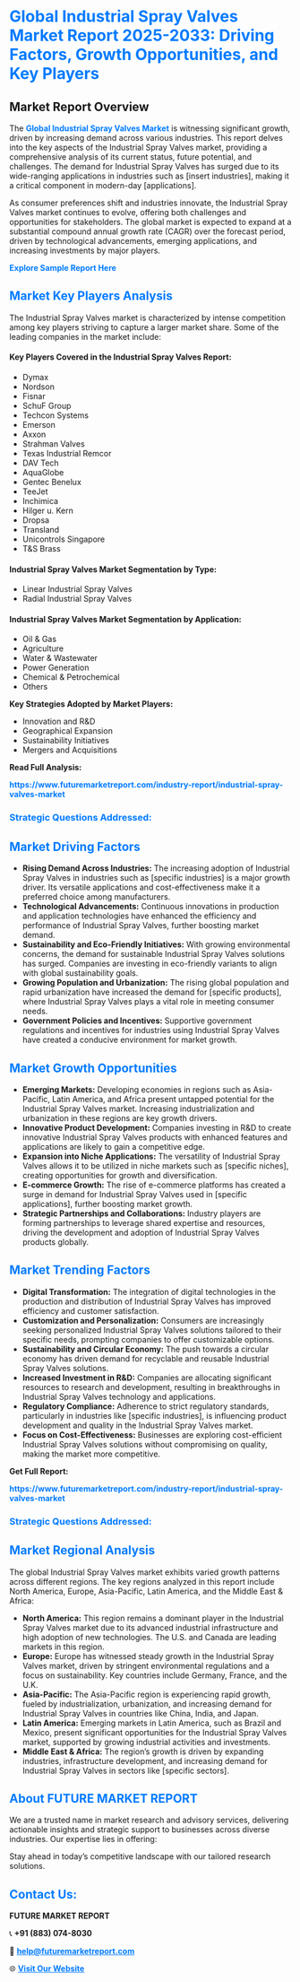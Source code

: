 <h1 style="color: #007BFF;">Global Industrial Spray Valves Market Report 2025-2033: Driving Factors, Growth Opportunities, and Key Players</h1>

<section id="overview">
<h2>Market Report Overview</h2>
<p>The <a href="https://www.futuremarketreport.com/industry-report/industrial-spray-valves-market" style="color: #007BFF; text-decoration: none;"><strong>Global Industrial Spray Valves Market</strong></a> is witnessing significant growth, driven by increasing demand across various industries. This report delves into the key aspects of the Industrial Spray Valves market, providing a comprehensive analysis of its current status, future potential, and challenges. The demand for Industrial Spray Valves has surged due to its wide-ranging applications in industries such as [insert industries], making it a critical component in modern-day [applications].</p>
<p>As consumer preferences shift and industries innovate, the Industrial Spray Valves market continues to evolve, offering both challenges and opportunities for stakeholders. The global market is expected to expand at a substantial compound annual growth rate (CAGR) over the forecast period, driven by technological advancements, emerging applications, and increasing investments by major players.</p>
</section>

<section id="overview">
<p><a href="https://www.futuremarketreport.com/request-sample/reportId=63304" style="color: #007BFF; text-decoration: none;"><strong>Explore Sample Report Here</strong></a></p>
</section>

<section id="key-players">
<h2 style="color: #007BFF;">Market Key Players Analysis</h2>
<p>The Industrial Spray Valves market is characterized by intense competition among key players striving to capture a larger market share. Some of the leading companies in the market include:</p>
<h4>Key Players Covered in the Industrial Spray Valves Report:</h4>
<ul><li>Dymax</li><li>Nordson</li><li>Fisnar</li><li>SchuF Group</li><li>Techcon Systems</li><li>Emerson</li><li>Axxon</li><li>Strahman Valves</li><li>Texas Industrial Remcor</li><li>DAV Tech</li><li>AquaGlobe</li><li>Gentec Benelux</li><li>TeeJet</li><li>Inchimica</li><li>Hilger u. Kern</li><li>Dropsa</li><li>Transland</li><li>Unicontrols Singapore</li><li>T&amp;S Brass</li></ul>
<h4>Industrial Spray Valves Market Segmentation by Type:</h4>
<ul><li>Linear Industrial Spray Valves</li><li>Radial Industrial Spray Valves</li></ul>

<h4>Industrial Spray Valves Market Segmentation by Application:</h4>
<ul><li>Oil &amp; Gas</li><li>Agriculture</li><li>Water &amp; Wastewater</li><li>Power Generation</li><li>Chemical &amp; Petrochemical</li><li>Others</li></ul>
<p><strong>Key Strategies Adopted by Market Players:</strong></p>
<ul>
<li>Innovation and R&D</li>
<li>Geographical Expansion</li>
<li>Sustainability Initiatives</li>
<li>Mergers and Acquisitions</li>
</ul>
</section>

<section>
<p><strong>Read Full Analysis: </strong></p><a href="https://www.futuremarketreport.com/industry-report/industrial-spray-valves-market" style="color: #007BFF; text-decoration: none;"><strong>https://www.futuremarketreport.com/industry-report/industrial-spray-valves-market</strong></a>
<h3 style="color: #007BFF;">Strategic Questions Addressed:</h3>
</section>

<section id="driving-factors">
<h2 style="color: #007BFF;">Market Driving Factors</h2>
<ul>
<li><strong>Rising Demand Across Industries:</strong> The increasing adoption of Industrial Spray Valves in industries such as [specific industries] is a major growth driver. Its versatile applications and cost-effectiveness make it a preferred choice among manufacturers.</li>
<li><strong>Technological Advancements:</strong> Continuous innovations in production and application technologies have enhanced the efficiency and performance of Industrial Spray Valves, further boosting market demand.</li>
<li><strong>Sustainability and Eco-Friendly Initiatives:</strong> With growing environmental concerns, the demand for sustainable Industrial Spray Valves solutions has surged. Companies are investing in eco-friendly variants to align with global sustainability goals.</li>
<li><strong>Growing Population and Urbanization:</strong> The rising global population and rapid urbanization have increased the demand for [specific products], where Industrial Spray Valves plays a vital role in meeting consumer needs.</li>
<li><strong>Government Policies and Incentives:</strong> Supportive government regulations and incentives for industries using Industrial Spray Valves have created a conducive environment for market growth.</li>
</ul>
</section>

<section id="growth-opportunities">
<h2 style="color: #007BFF;">Market Growth Opportunities</h2>
<ul>
<li><strong>Emerging Markets:</strong> Developing economies in regions such as Asia-Pacific, Latin America, and Africa present untapped potential for the Industrial Spray Valves market. Increasing industrialization and urbanization in these regions are key growth drivers.</li>
<li><strong>Innovative Product Development:</strong> Companies investing in R&D to create innovative Industrial Spray Valves products with enhanced features and applications are likely to gain a competitive edge.</li>
<li><strong>Expansion into Niche Applications:</strong> The versatility of Industrial Spray Valves allows it to be utilized in niche markets such as [specific niches], creating opportunities for growth and diversification.</li>
<li><strong>E-commerce Growth:</strong> The rise of e-commerce platforms has created a surge in demand for Industrial Spray Valves used in [specific applications], further boosting market growth.</li>
<li><strong>Strategic Partnerships and Collaborations:</strong> Industry players are forming partnerships to leverage shared expertise and resources, driving the development and adoption of Industrial Spray Valves products globally.</li>
</ul>
</section>

<section id="trending-factors">
<h2 style="color: #007BFF;">Market Trending Factors</h2>
<ul>
<li><strong>Digital Transformation:</strong> The integration of digital technologies in the production and distribution of Industrial Spray Valves has improved efficiency and customer satisfaction.</li>
<li><strong>Customization and Personalization:</strong> Consumers are increasingly seeking personalized Industrial Spray Valves solutions tailored to their specific needs, prompting companies to offer customizable options.</li>
<li><strong>Sustainability and Circular Economy:</strong> The push towards a circular economy has driven demand for recyclable and reusable Industrial Spray Valves solutions.</li>
<li><strong>Increased Investment in R&D:</strong> Companies are allocating significant resources to research and development, resulting in breakthroughs in Industrial Spray Valves technology and applications.</li>
<li><strong>Regulatory Compliance:</strong> Adherence to strict regulatory standards, particularly in industries like [specific industries], is influencing product development and quality in the Industrial Spray Valves market.</li>
<li><strong>Focus on Cost-Effectiveness:</strong> Businesses are exploring cost-efficient Industrial Spray Valves solutions without compromising on quality, making the market more competitive.</li>
</ul>
</section>

<section>
<p><strong>Get Full Report: </strong></p><a href="https://www.futuremarketreport.com/industry-report/industrial-spray-valves-market" style="color: #007BFF; text-decoration: none;"><strong>https://www.futuremarketreport.com/industry-report/industrial-spray-valves-market</strong></a>
<h3 style="color: #007BFF;">Strategic Questions Addressed:</h3>
</section>


<section id="regional-analysis">
<h2 style="color: #007BFF;">Market Regional Analysis</h2>
<p>The global Industrial Spray Valves market exhibits varied growth patterns across different regions. The key regions analyzed in this report include North America, Europe, Asia-Pacific, Latin America, and the Middle East & Africa:</p>
<ul>
<li><strong>North America:</strong> This region remains a dominant player in the Industrial Spray Valves market due to its advanced industrial infrastructure and high adoption of new technologies. The U.S. and Canada are leading markets in this region.</li>
<li><strong>Europe:</strong> Europe has witnessed steady growth in the Industrial Spray Valves market, driven by stringent environmental regulations and a focus on sustainability. Key countries include Germany, France, and the U.K.</li>
<li><strong>Asia-Pacific:</strong> The Asia-Pacific region is experiencing rapid growth, fueled by industrialization, urbanization, and increasing demand for Industrial Spray Valves in countries like China, India, and Japan.</li>
<li><strong>Latin America:</strong> Emerging markets in Latin America, such as Brazil and Mexico, present significant opportunities for the Industrial Spray Valves market, supported by growing industrial activities and investments.</li>
<li><strong>Middle East & Africa:</strong> The region’s growth is driven by expanding industries, infrastructure development, and increasing demand for Industrial Spray Valves in sectors like [specific sectors].</li>
</ul>
</section>

<footer>
<h2 style="color: #007BFF;">About FUTURE MARKET REPORT</h2>
<p>We are a trusted name in market research and advisory services, delivering actionable insights and strategic support to businesses across diverse industries. Our expertise lies in offering:</p>

<p>Stay ahead in today’s competitive landscape with our tailored research solutions.</p>

<h2 style="color: #007BFF;">Contact Us:</h2>
<p><strong>FUTURE MARKET REPORT</strong></p>
<p>📞 <strong>+91 (883) 074-8030</strong></p>
<p>📧 <strong><a href="mailto:help@futuremarketreport.com" style="color: #007BFF;">help@futuremarketreport.com</a></strong></p>
<p>🌐 <strong><a href="https://www.futuremarketreport.com/" style="color: #007BFF;">Visit Our Website</a></strong></p>
</footer>
